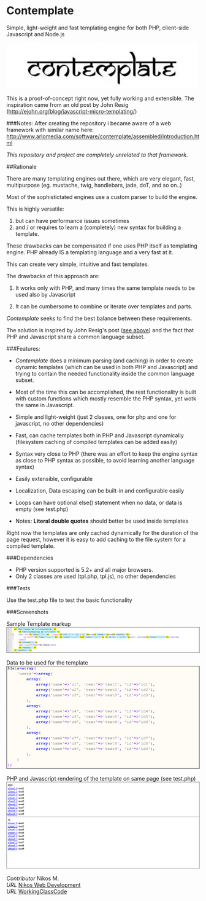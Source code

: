 Contemplate
===========

Simple, light-weight and fast templating engine for both PHP, client-side Javascript and Node.js

![Contemplate](/screenshots/contemplate.jpg)

This is a proof-of-concept right now, yet fully working and extensible.
The inspiration came from an old post by John Resig (http://ejohn.org/blog/javascript-micro-templating/)

###Notes:
After creating the repository i became aware of a web framework with similar name here: http://www.arlomedia.com/software/contemplate/assembled/introduction.html

*This repository and project are completely unrelated to that framework.*


##Rationale

There are many templating engines out there, which are very elegant, fast, multipurpose (eg. mustache, twig, handlebars, jade, doT, and so on..)

Most of the sophistictated engines use a custom parser to build the engine. 

This is highly versatile:

1. but can have performance issues sometimes 
2. and / or requires to learn a (completely) new syntax for building a template.

These drawbacks can be compensated if one uses PHP itself as templating engine. PHP already IS a templating language and a very fast at it.

This can create very simple, intuitive and fast templates.

The drawbacks of this approach are:

1. It works only with PHP, and many times the same template needs to be used also by Javascript

2. It can be cumbersome to combine or iterate over templates and parts.

*Contemplate* seeks to find the best balance between these requirements.

The solution is inspired by John Resig's post ([see above](http://ejohn.org/blog/javascript-micro-templating/)) and the fact that PHP and Javascript share a common language subset.

###Features:

* *Contemplate* does a minimum parsing (and caching) in order to create dynamic templates (which can be used in both PHP and Javascript)
and trying to contain the needed functionality inside the common language subset.

* Most of the time this can be accomplished, the rest functionality is built with custom functions which mostly resemble the PHP
syntax, yet wotk the same in Javascript.

* Simple and light-weight (just 2 classes, one for php and one for javascript, no other dependencies)

* Fast, can cache templates both in PHP and Javascript dynamically (filesystem caching of compiled templates can be added easily)

* Syntax very close to PHP (there was an effort to keep the engine syntax as close to PHP syntax as possible, to avoid learning another language syntax)

* Easily extensible, configurable

* Localization, Data escaping can be built-in and configurable easily

* Loops can have optional else() statement when no data, or data is empty (see test.php)

* Notes: __Literal double quotes__ should better be used inside templates


Right now the templates are only cached dynamically for the duration of the page request,
however it is easy to add caching to the file system for a compiled template.

###Dependencies

* PHP version supported is 5.2+ and all major browsers.
* Only 2 classes are used (tpl.php, tpl.js), no other dependencies

###Tests

Use the test.php file to test the basic functionality


###Screenshots

Sample Template markup
[![Template markup](/screenshots/template_markup.png)](/raw/master/screenshots/template_markup.png)

Data to be used for the template
[![Template data](/screenshots/template_data.png)](/raw/master/screenshots/template_data.png)

PHP and Javascript rendering of the template on same page (see test.php)
[![Template output](/screenshots/template_output.png)](/raw/master/screenshots/template_output.png)


*Contributor* Nikos M.  
*URL* [Nikos Web Development](http://nikos-web-development.netai.net/ "Nikos Web Development")  
*URL* [WorkingClassCode](http://workingclasscode.uphero.com/ "Working Class Code")  
